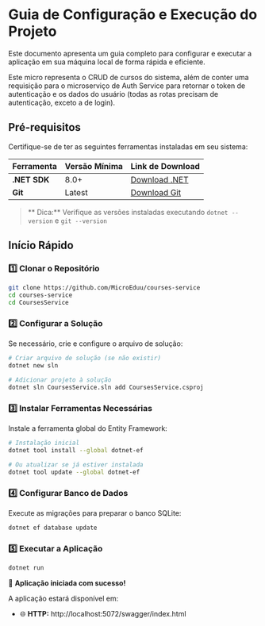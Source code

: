 #  Guia de Configuração e Execução do Projeto

Este documento apresenta um guia completo para configurar e executar a aplicação em sua máquina local de forma rápida e eficiente.

Este micro representa o CRUD de cursos do sistema, além de conter uma requisição para o microserviço de Auth Service para retornar o token de autenticação e os dados do usuário (todas as rotas precisam de autenticação, exceto a de login).

##  Pré-requisitos

Certifique-se de ter as seguintes ferramentas instaladas em seu sistema:

| Ferramenta | Versão Mínima | Link de Download |
|------------|---------------|------------------|
| **.NET SDK** | 8.0+ | [Download .NET](https://dotnet.microsoft.com/download) |
| **Git** | Latest | [Download Git](https://git-scm.com/downloads) |

> ** Dica:** Verifique as versões instaladas executando `dotnet --version` e `git --version`

##  Início Rápido

### 1️⃣ Clonar o Repositório

```bash
git clone https://github.com/MicroEduu/courses-service
cd courses-service
cd CoursesService
```

### 2️⃣ Configurar a Solução

Se necessário, crie e configure o arquivo de solução:

```bash
# Criar arquivo de solução (se não existir)
dotnet new sln

# Adicionar projeto à solução
dotnet sln CoursesService.sln add CoursesService.csproj
```

### 3️⃣ Instalar Ferramentas Necessárias

Instale a ferramenta global do Entity Framework:

```bash
# Instalação inicial
dotnet tool install --global dotnet-ef

# Ou atualizar se já estiver instalada
dotnet tool update --global dotnet-ef
```

### 4️⃣ Configurar Banco de Dados

Execute as migrações para preparar o banco SQLite:

```bash
dotnet ef database update
```

### 5️⃣ Executar a Aplicação

```bash
dotnet run
```

🎉 **Aplicação iniciada com sucesso!**

A aplicação estará disponível em:
- 🌐 **HTTP:** http://localhost:5072/swagger/index.html
